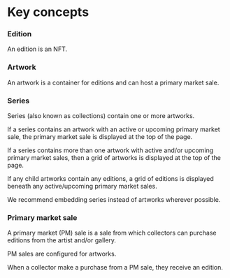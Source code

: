 # Key concepts


### Edition

An edition is an NFT. 


### Artwork

An artwork is a container for editions and can host a primary market sale.


### Series

Series (also known as collections) contain one or more artworks.

If a series contains an artwork with an active or upcoming primary market sale, the primary market sale is displayed at the top of the page.

If a series contains more than one artwork with active and/or upcoming primary market sales, then a grid of artworks is displayed at the top of the page.

If any child artworks contain any editions, a grid of editions is displayed beneath any active/upcoming primary market sales. 

We recommend embedding series instead of artworks wherever possible. 


### Primary market sale

A primary market (PM) sale is a sale from which collectors can purchase editions from the artist and/or gallery.

PM sales are configured for artworks. 

When a collector make a purchase from a PM sale, they receive an edition.
